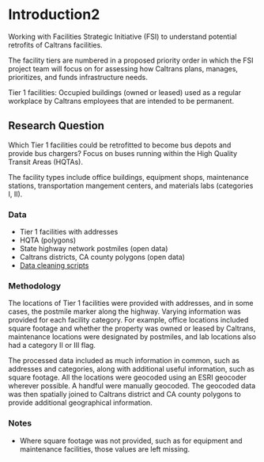 # Introduction2

Working with Facilities Strategic Initiative (FSI) to understand potential retrofits of Caltrans facilities.

The facility tiers are numbered in a proposed priority order in which the FSI project team will focus on for assessing how Caltrans plans, manages, prioritizes, and funds infrastructure needs.

Tier 1 facilities: Occupied buildings (owned or leased) used as a regular workplace by Caltrans employees that are intended to be permanent. 

## Research Question

Which Tier 1 facilities could be retrofitted to become bus depots and provide bus chargers? Focus on buses running within the High Quality Transit Areas (HQTAs).

The facility types include office buildings, equipment shops, maintenance stations, transportation mangement centers, and materials labs (categories I, II).

### Data

* Tier 1 facilities with addresses
* HQTA (polygons)
* State highway network postmiles (open data)
* Caltrans districts, CA county polygons (open data)
* [Data cleaning scripts](https://github.com/cal-itp/data-analyses/tree/main/facilities_services)

### Methodology

The locations of Tier 1 facilities were provided with addresses, and in some cases, the postmile marker along the highway. Varying information was provided for each facility category. For example, office locations included square footage and whether the property was owned or leased by Caltrans, maintenance locations were designated by postmiles, and lab locations also had a category II or III flag.

The processed data included as much information in common, such as addresses and categories, along with additional useful information, such as square footage. All the locations were geocoded using an ESRI geocoder wherever possible. A handful were manually geocoded. The geocoded data was then spatially joined to Caltrans district and CA county polygons to provide additional geographical information.

### Notes

* Where square footage was not provided, such as for equipment and maintenance facilities, those values are left missing.

